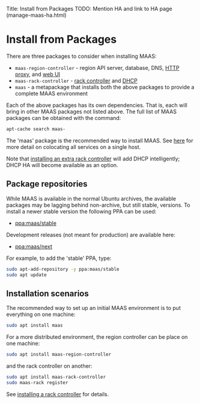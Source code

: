 Title: Install from Packages
TODO:  Mention HA and link to HA page (manage-maas-ha.html)


# Install from Packages

There are three packages to consider when installing MAAS:

- `maas-region-controller` - region API server, database, DNS,
  [HTTP proxy][proxy], and [web UI][web-ui]
- `maas-rack-controller` - [rack controller][rack] and [DHCP][dhcp]
- `maas` - a metapackage that installs both the above packages to provide a complete
  MAAS environment

Each of the above packages has its own dependencies. That is, each will bring
in other MAAS packages not listed above. The full list of MAAS packages can be
obtained with the command:

```bash
apt-cache search maas-
```

The 'maas' package is the recommended way to install MAAS. See
[here][all-in-one] for more detail on colocating all services on a single host.

Note that [installing an extra rack controller][add-rack] will add DHCP
intelligently; DHCP HA will become available as an option.

<!-- LINKS -->
[proxy]: ./installconfig-proxy.html
[web-ui]: ./installconfig-gui.html
[rack]: ./installconfig-rack.html
[dhcp]: ./installconfig-dhcp.html
[all-in-one]: ./index.html#key-components-and-colocation-of-all-services
[add-rack]: ./installconfig-rack.html#install-a-rack-controller


## Package repositories

While MAAS is available in the normal Ubuntu archives, the available packages
may be lagging behind non-archive, but still stable, versions. To install a newer
stable version the following PPA can be used:

- [ppa:maas/stable](https://launchpad.net/~maas/+archive/ubuntu/stable)

Development releases (not meant for production) are available here:

- [ppa:maas/next](https://launchpad.net/~maas/+archive/ubuntu/next)

For example, to add the 'stable' PPA, type:

```bash
sudo apt-add-repository -y ppa:maas/stable
sudo apt update
```

## Installation scenarios

The recommended way to set up an initial MAAS environment is to put everything
on one machine:

```bash
sudo apt install maas
```

For a more distributed environment, the region controller can be place on one
machine:

```bash
sudo apt install maas-region-controller
```

and the rack controller on another:

```bash
sudo apt install maas-rack-controller
sudo maas-rack register
```

See [installing a rack controller][add-rack] for details.
